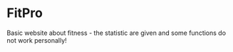 # FitPro
Basic website about fitness - the statistic are given and some functions do not work personally!

